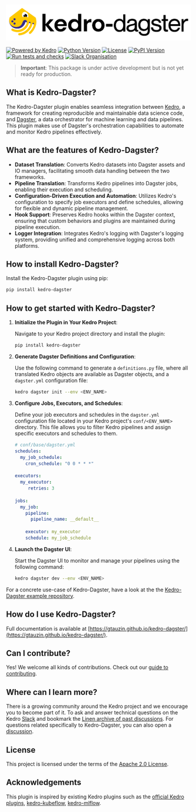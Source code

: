 <p align="center">
  <picture>
    <source media="(prefers-color-scheme: light)" srcset="https://raw.githubusercontent.com/gtauzin/kedro-dagster/main/docs/images/logo_light.png">
    <source media="(prefers-color-scheme: dark)" srcset="https://raw.githubusercontent.com/gtauzin/kedro-dagster/main/docs/images/logo_dark.png">
    <img src="https://raw.githubusercontent.com/gtauzin/kedro-dagster/main/.github/logo-light.png" alt="Kedro-Dagster">
  </picture>
</p>

[![Powered by Kedro](https://img.shields.io/badge/powered_by-kedro-ffc900?logo=kedro)](https://kedro.org)
[![Python Version](https://img.shields.io/pypi/pyversions/kedro-dagster)](https://pypi.org/project/kedro-dagster/)
[![License](https://img.shields.io/github/license/gtauzin/kedro-dagster)](https://github.com/gtauzin/kedro-dagster/blob/main/LICENSE)
[![PyPI Version](https://img.shields.io/pypi/v/kedro-dagster)](https://pypi.org/project/kedro-dagster/)
[![Run tests and checks](https://github.com/gtauzin/kedro-dagster/actions/workflows/check.yml/badge.svg)](https://github.com/gtauzin/kedro-dagster/actions/workflows/check.yml)
[![Slack Organisation](https://img.shields.io/badge/slack-chat-blueviolet.svg?label=Kedro%20Slack&logo=slack)](https://slack.kedro.org)

> **Important**: This package is under active development but is not yet ready for production.

## What is Kedro-Dagster?

The Kedro-Dagster plugin enables seamless integration between [Kedro](https://kedro.readthedocs.io/), a framework for creating reproducible and maintainable data science code, and [Dagster](https://dagster.io/), a data orchestrator for machine learning and data pipelines. This plugin makes use of Dagster's orchestration capabilities to automate and monitor Kedro pipelines effectively.

## What are the features of Kedro-Dagster?

- **Dataset Translation**: Converts Kedro datasets into Dagster assets and IO managers, facilitating smooth data handling between the two frameworks.
- **Pipeline Translation**: Transforms Kedro pipelines into Dagster jobs, enabling their execution and scheduling.
- **Configuration-Driven Execution and Automation**: Utilizes Kedro's configuration to specify job executors and define schedules, allowing for flexible and dynamic pipeline management.
- **Hook Support**: Preserves Kedro hooks within the Dagster context, ensuring that custom behaviors and plugins are maintained during pipeline execution.
- **Logger Integration**: Integrates Kedro's logging with Dagster's logging system, providing unified and comprehensive logging across both platforms.

## How to install Kedro-Dagster?

Install the Kedro-Dagster plugin using pip:

```bash
pip install kedro-dagster
```

## How to get started with Kedro-Dagster?

1. **Initialize the Plugin in Your Kedro Project**:

   Navigate to your Kedro project directory and install the plugin:

   ```bash
   pip install kedro-dagster
   ```

2. **Generate Dagster Definitions and Configuration**:

   Use the following command to generate a `definitions.py` file, where all translated Kedro objects are available as Dagster objects, and a `dagster.yml` configuration file:

   ```bash
   kedro dagster init --env <ENV_NAME>
   ```

3. **Configure Jobs, Executors, and Schedules**:

   Define your job executors and schedules in the `dagster.yml` configuration file located in your Kedro project's `conf/<ENV_NAME>` directory. This file allows you to filter Kedro pipelines and assign specific executors and schedules to them.

   ```yaml
   # conf/base/dagster.yml
   schedules:
     my_job_schedule:
       cron_schedule: "0 0 * * *"

   executors:
     my_executor:
        retries: 3

   jobs:
     my_job:
       pipeline:
         pipeline_name: __default__

       executor: my_executor
       schedule: my_job_schedule

   ```

4. **Launch the Dagster UI**:

   Start the Dagster UI to monitor and manage your pipelines using the following command:

   ```bash
   kedro dagster dev --env <ENV_NAME>
   ```

For a concrete use-case of Kedro-Dagster, have a look at the the [Kedro-Dagster example repository](https://github.com/gtauzin/kedro-dagster-example).

## How do I use Kedro-Dagster?

Full documentation is available at [https://gtauzin.github.io/kedro-dagster/](https://gtauzin.github.io/kedro-dagster/).

## Can I contribute?

Yes! We welcome all kinds of contributions. Check out our [guide to contributing](https://github.com/gtauzin/kedro-dagster/blob/main/CONTRIBUTING.md).

## Where can I learn more?

There is a growing community around the Kedro project and we encourage you to become part of it. To ask and answer technical questions on the Kedro [Slack](https://slack.kedro.org/) and bookmark the [Linen archive of past discussions](https://linen-slack.kedro.org/). For questions related specifically to Kedro-Dagster, you can also open a [discussion](https://github.com/gtauzin/kedro-dagster/discussions).

## License

This project is licensed under the terms of the [Apache 2.0 License](https://github.com/gtauzin/kedro-dagster/blob/main/LICENSE).

## Acknowledgements

This plugin is inspired by existing Kedro plugins such as the [official Kedro plugins](https://github.com/kedro-org/kedro-plugins), [kedro-kubeflow](https://github.com/getindata/kedro-kubeflow), [kedro-mlflow](https://github.com/Galileo-Galilei/kedro-mlflow).
